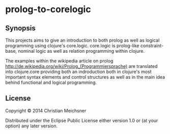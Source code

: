 # prolog-to-corelogic

## Synopsis 
This projects aims to give an introduction to both prolog as well as logical programming using clojure's core.logic. core.logic is prolog-like constraint-base, nominal logic as well as relation programming within clojure. 
  
 The examples within the wikipedia article on prolog http://de.wikipedia.org/wiki/Prolog_(Programmiersprache) are translated into clojure.core providing both an indroduction both in clojure's most important syntax elements and control structures as well as in the main idea behind functional and logical programming. 

## License

Copyright © 2014 Christian Meichsner

Distributed under the Eclipse Public License either version 1.0 or (at
your option) any later version.
